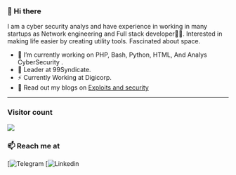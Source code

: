 ### 👋 Hi there 
I am a cyber security analys and have experience in working in many startups as Network engineering and Full stack developer👨‍💻. Interested in making life easier by creating utility tools. Fascinated about space.


- 🔭 I’m currently working on PHP, Bash, Python, HTML, And Analys CyberSecurity .
- 🍔 Leader at 99Syndicate.
- ⚡ Currently Working at Digicorp.
- 💬 Read out my blogs on [Exploits and security](https://exploitdbs.blogspot.com/)

<hr />

### Visitor count
<img src="https://profile-counter.glitch.me/vanshkapoor/count.svg" />

### 📫 Reach me at 
[![Telegram](https://t.me/@MrcakilReal)
[![Linkedin](https://t.me/@MrcakilReal)
